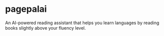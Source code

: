 # pagepalai
An AI-powered reading assistant that helps you learn languages by reading books slightly above your fluency level.
